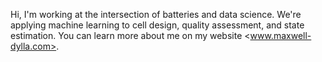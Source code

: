 Hi, I'm working at the intersection of batteries and data science. We're applying machine learning to cell design, quality assessment, and state estimation. You can learn more about me on my website <www.maxwell-dylla.com>.
